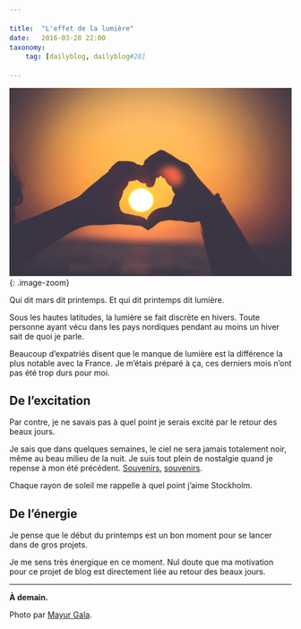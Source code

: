 ```yaml
---

title:  "L'effet de la lumière"
date:   2016-03-28 22:00
taxonomy:
    tag: [dailyblog, dailyblog#28]
    
---
```


![Light](/assets/images/light@2x.jpg){: .image-zoom}

Qui dit mars dit printemps. Et qui dit printemps dit lumière.

Sous les hautes latitudes, la lumière se fait discrète en hivers. Toute personne ayant vécu dans les pays nordiques pendant au moins un hiver sait de quoi je parle.

Beaucoup d’expatriés disent que le manque de lumière est la différence la plus notable avec la France. Je m’étais préparé à ça, ces derniers mois n’ont pas été trop durs pour moi.

## De l’excitation

Par contre, je ne savais pas à quel point je serais excité par le retour des beaux jours.

Je sais que dans quelques semaines, le ciel ne sera jamais totalement noir, même au beau milieu de la nuit. Je suis tout plein de nostalgie quand je repense à mon été précédent. [Souvenirs](http://axelrock.fr/fr/blog/2015-06-25-un-mois-en-suede), [souvenirs](http://axelrock.fr/fr/blog/2015-12-14-6-month-in-sweden).

Chaque rayon de soleil me rappelle à quel point j’aime Stockholm.

## De l’énergie

Je pense que le début du printemps est un bon moment pour se lancer dans de gros projets.

Je me sens très énergique en ce moment. Nul doute que ma motivation pour ce projet de blog est directement liée au retour des beaux jours.

____

**À demain.**

Photo par [Mayur Gala](https://unsplash.com/mayurgala).